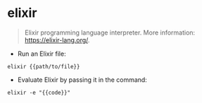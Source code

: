 # elixir

> Elixir programming language interpreter.
> More information: <https://elixir-lang.org/>.

- Run an Elixir file:

`elixir {{path/to/file}}`

- Evaluate Elixir by passing it in the command:

`elixir -e "{{code}}"`
